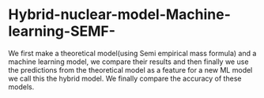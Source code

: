 # Hybrid-nuclear-model-Machine-learning-SEMF-
We first make a theoretical model(using Semi empirical mass formula) and a machine learning model, we compare their results and then finally we use the predictions from the theoretical model as a feature for a new ML model we call this the hybrid model. We finally compare the accuracy of these models.
